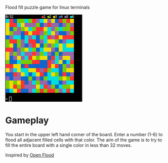 Flood fill puzzle game for linux terminals

![screenshot](screenshot.png)

# Gameplay

You start in the upper left hand corner of the board. Enter a number (1-6) to
flood all adjacent filled cells with that color. The aim of the game is to try
to fill the entire board with a single color in less than 32 moves.

Inspired by [Open Flood](https://github.com/GunshipPenguin/open_flood/)
